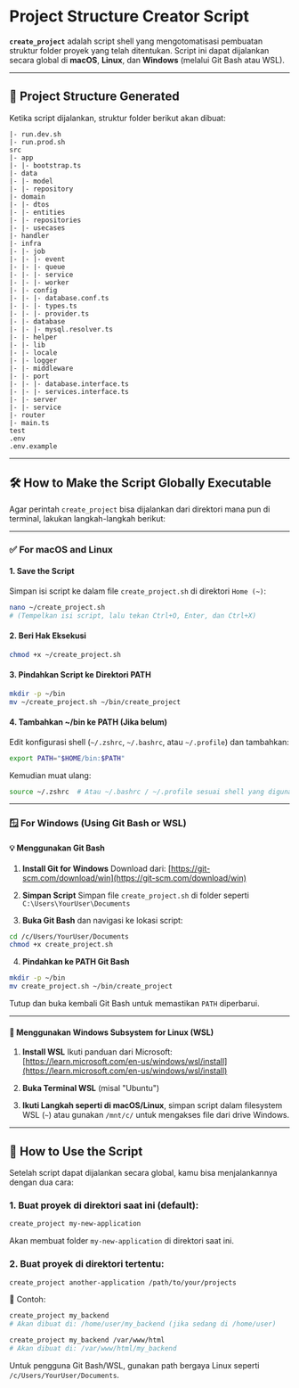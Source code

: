 
# Project Structure Creator Script

**`create_project`** adalah script shell yang mengotomatisasi pembuatan struktur folder proyek yang telah ditentukan. Script ini dapat dijalankan secara global di **macOS**, **Linux**, dan **Windows** (melalui Git Bash atau WSL).

---

## 📁 Project Structure Generated

Ketika script dijalankan, struktur folder berikut akan dibuat:

```
|- run.dev.sh
|- run.prod.sh
src
|- app
|- |- bootstrap.ts
|- data
|- |- model
|- |- repository
|- domain
|- |- dtos
|- |- entities
|- |- repositories
|- |- usecases
|- handler
|- infra
|- |- job
|- |- |- event
|- |- |- queue
|- |- |- service
|- |- |- worker
|- |- config
|- |- |- database.conf.ts
|- |- |- types.ts
|- |- |- provider.ts
|- |- database
|- |- |- mysql.resolver.ts
|- |- helper
|- |- lib
|- |- locale
|- |- logger
|- |- middleware
|- |- port
|- |- |- database.interface.ts
|- |- |- services.interface.ts
|- |- server
|- |- service
|- router
|- main.ts
test
.env
.env.example
```

---

## 🛠️ How to Make the Script Globally Executable

Agar perintah `create_project` bisa dijalankan dari direktori mana pun di terminal, lakukan langkah-langkah berikut:

---

### ✅ For macOS and Linux

#### 1. Save the Script

Simpan isi script ke dalam file `create_project.sh` di direktori `Home (~)`:

```bash
nano ~/create_project.sh
# (Tempelkan isi script, lalu tekan Ctrl+O, Enter, dan Ctrl+X)
```

#### 2. Beri Hak Eksekusi

```bash
chmod +x ~/create_project.sh
```

#### 3. Pindahkan Script ke Direktori PATH

```bash
mkdir -p ~/bin
mv ~/create_project.sh ~/bin/create_project
```

#### 4. Tambahkan ~/bin ke PATH (Jika belum)

Edit konfigurasi shell (`~/.zshrc`, `~/.bashrc`, atau `~/.profile`) dan tambahkan:

```bash
export PATH="$HOME/bin:$PATH"
```

Kemudian muat ulang:

```bash
source ~/.zshrc  # Atau ~/.bashrc / ~/.profile sesuai shell yang digunakan
```

---

### 🪟 For Windows (Using Git Bash or WSL)

#### 💡 Menggunakan Git Bash

1. **Install Git for Windows**
   Download dari: [https://git-scm.com/download/win](https://git-scm.com/download/win)

2. **Simpan Script**
   Simpan file `create_project.sh` di folder seperti `C:\Users\YourUser\Documents`

3. **Buka Git Bash** dan navigasi ke lokasi script:

```bash
cd /c/Users/YourUser/Documents
chmod +x create_project.sh
```

4. **Pindahkan ke PATH Git Bash**

```bash
mkdir -p ~/bin
mv create_project.sh ~/bin/create_project
```

Tutup dan buka kembali Git Bash untuk memastikan `PATH` diperbarui.

---

#### 🐧 Menggunakan Windows Subsystem for Linux (WSL)

1. **Install WSL**
   Ikuti panduan dari Microsoft:
   [https://learn.microsoft.com/en-us/windows/wsl/install](https://learn.microsoft.com/en-us/windows/wsl/install)

2. **Buka Terminal WSL** (misal "Ubuntu")

3. **Ikuti Langkah seperti di macOS/Linux**, simpan script dalam filesystem WSL (`~`) atau gunakan `/mnt/c/` untuk mengakses file dari drive Windows.

---

## 🚀 How to Use the Script

Setelah script dapat dijalankan secara global, kamu bisa menjalankannya dengan dua cara:

### 1. Buat proyek di direktori saat ini (default):

```bash
create_project my-new-application
```

Akan membuat folder `my-new-application` di direktori saat ini.

### 2. Buat proyek di direktori tertentu:

```bash
create_project another-application /path/to/your/projects
```

🔸 Contoh:

```bash
create_project my_backend
# Akan dibuat di: /home/user/my_backend (jika sedang di /home/user)

create_project my_backend /var/www/html
# Akan dibuat di: /var/www/html/my_backend
```

Untuk pengguna Git Bash/WSL, gunakan path bergaya Linux seperti `/c/Users/YourUser/Documents`.
